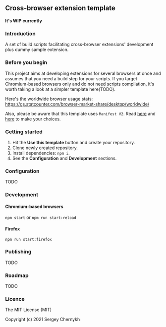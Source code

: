 ## Cross-browser extension template

#### It's WIP currently

### Introduction
A set of build scripts facilitating cross-browser extensions' development plus dummy sample extension.

### Before you begin
This project aims at developing extensions for several browsers at once and assumes that you need a build step for your scripts. If you target Chromium-based browsers only and do not need scripts compilation, it's worth taking a look at a simpler template here(TODO).

Here's the worldwide browser usage stats: https://gs.statcounter.com/browser-market-share/desktop/worldwide/

Also, please be aware that this template uses `Manifest V2`. Read [here](https://developer.chrome.com/docs/extensions/mv3/mv2-sunset/) and [here](https://blog.mozilla.org/addons/2021/05/27/manifest-v3-update/) to make your choices.

### Getting started
1. Hit the **Use this template** button and create your repository.
2. Clone newly created repository.
3. Install dependencies: `npm i`.
4. See the **Configuration** and **Development** sections.

### Configuration
TODO

### Development

#### Chromium-based browsers
`npm start` or `npm run start:reload`

#### Firefox
`npm run start:firefox`

### Publishing
TODO

### Roadmap
TODO

### Licence
The MIT License (MIT)

Copyright (c) 2021 Sergey Chernykh



